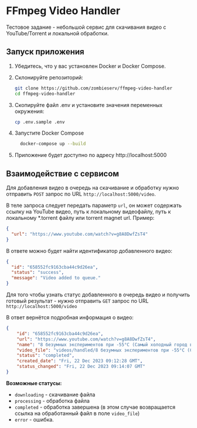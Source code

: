 # FFmpeg Video Handler

Тестовое задание - небольшой сервис для скачивания видео с YouTube/Torrent и локальной обработки.


## Запуск приложения

1. Убедитесь, что у вас установлен Docker и Docker Compose.

2. Склонируйте репозиторий:
   ```bash
   git clone https://github.com/zombieserv/ffmpeg-video-handler
   cd ffmpeg-video-handler
   
3. Скопируйте файл .env и установите значения переменных окружения:
    ```bash
   cp .env.sample .env

4. Запустите Docker Compose
     ```bash
       docker-compose up --build

5. Приложение будет доступно по адресу http://localhost:5000

## Взаимодействие с сервисом
Для добавления видео в очередь на скачивание и обработку нужно отправить `POST` запрос по URL `http://localhost:5000/video`.

В теле запроса следует передать параметр `url`, он может содержать ссылку на YouTube видео, путь к локальному видеофайлу, путь к локальному *.torrent файлу или torrent magnet url.
Пример:
```json
{
  "url": "https://www.youtube.com/watch?v=g8A8DwfZsT4"
}
```

В ответе можно будет найти идентификатор добавленного видео:
```json
{
  "id": "658552fc9163cba44c9d26ea",
  "status": "success",
  "message": "Video added to queue."
}
```

Для того чтобы узнать статус добавленного в очередь видео и получить готовый результат - нужно отправить `GET` запрос по URL `http://localhost:5000/video`

В ответ вернётся подробная информация о видео:
```json
{
	"id": "658552fc9163cba44c9d26ea",
	"url": "https://www.youtube.com/watch?v=g8A8DwfZsT4",
	"name": "8 безумных экспериментов при -55°C (Самый холодный город в мире: Якутск)",
	"video_file": "videos/handled/8 безумных экспериментов при -55°C (Самый холодный город в мире Якутск)_handle.mp4",
	"status": "completed",
	"created_date": "Fri, 22 Dec 2023 09:12:28 GMT",
	"status_changed": "Fri, 22 Dec 2023 09:14:07 GMT"
}
```
**Возможные статусы:**
- `downloading` - скачивание файла
- `processing` - обработка файла
- `completed` - обработка завершена (в этом случае возвращается ссылка на обработанный файл в поле `video_file`)
- `error` - ошибка.